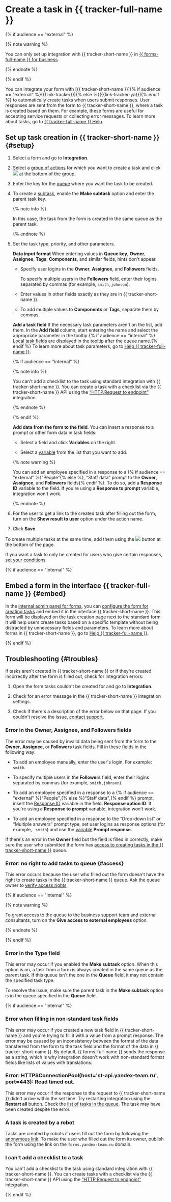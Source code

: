 # Create a task in {{ tracker-full-name }}

{% if audience == "external" %}

{% note warning %}

You can only set up integration with {{ tracker-short-name }} in [{{ forms-full-name }} for business](forms-for-org.md).

{% endnote %}

{% endif %}

You can integrate your form with [{{ tracker-short-name }}]{% if audience == "external" %}({{link-tracker}}){% else %}({{link-tracker-ya}}){% endif %} to automatically create tasks when users submit responses. User responses are sent from the form to {{ tracker-short-name }}, where a task is created based on them. For example, these forms are useful for accepting service requests or collecting error messages. To learn more about tasks, go to [{{ tracker-full-name }} Help](../tracker/user/create-ticket.md).

## Set up task creation in {{ tracker-short-name }} {#setup}

1. Select a form and go to **Integration**.

1. Select a [group of actions](notifications.md#add-integration) for which you want to create a task and click ![](../_assets/forms/tracker-notification-button.png) at the bottom of the group.

1. Enter the key for the [queue](../tracker/queue-intro.md) where you want the task to be created.

1. To create a [subtask](../tracker/user/create-ticket.md#section_dqs_34n_jz), enable the **Make subtask** option and enter the parent task key.

    {% note info %}

    In this case, the task from the form is created in the same queue as the parent task.

    {% endnote %}

1. Set the task type, priority, and other parameters.

    **Data input format** When entering values in **Queue key**, **Owner**, **Assignee**, **Tags**, **Components**, and similar fields, hints don't appear.

    - Specify user logins in the **Owner**, **Assignee**, and **Followers** fields.

      To specify multiple users in the **Followers** field, enter their logins separated by commas (for example, `smith,johnson`).

    - Enter values in other fields exactly as they are in {{ tracker-short-name }}.

    - To add multiple values to **Components** or **Tags**, separate them by commas.

    **Add a task field** If the necessary task parameters aren't on the list, add them. In the **Add field** column, start entering the name and select the appropriate parameter in the tooltip.{% if audience == "internal" %} [Local task fields](../tracker/local-fields.md) are displayed in the tooltip after the queue name.{% endif %} To learn more about task parameters, go to [Help {{ tracker-full-name }}](../tracker/user/create-param.md).

    {% if audience == "internal" %}

    {% note info %}

    You can't add a checklist to the task using standard integration with {{ tracker-short-name }}. You can create a task with a checklist via the {{ tracker-short-name }} API using the [<q>HTTP.Request to endpoint</q>](send-request.md#filters) integration.

    {% endnote %}

    {% endif %}

    **Add data from the form to the field**. You can insert a response to a prompt or other form data in task fields:

    - Select a field and click **Variables** on the right.

    - Select a [variable](vars.md) from the list that you want to add.

    {% note warning %}

    You can add an employee specified in a response to a {% if audience == "external" %}<q>People</q>{% else %}, <q>Staff data</q> prompt to the **Owner**, **Assignee**, and **Followers** fields{% endif %}. To do so, add a **Response ID** variable to the field. If you're using a **Response to prompt** variable, integration won't work.

    {% endnote %}
   <!-- For example, if you use a form to collect error messages, you can add the user's message and technical information to the task description.
   ![](../_assets/forms/tracker-var-example.png) -->

1. For the user to get a link to the created task after filling out the form, turn on the **Show result to user** option under the action name.

1. Click **Save**.

To create multiple tasks at the same time, add them using the ![](../_assets/forms/tracker-notification-button.png) button at the bottom of the page.

If you want a task to only be created for users who give certain responses, [set your conditions](notifications.md#section_xlw_rjc_tbb).

<!-- > Example of a notification for a request form for buying equipment. Employees can use this form to make equipment requests in the form of tasks for the purchasing department.

>![](../_assets/forms/tracker-example.png) -->

{% if audience == "internal" %}

## Embed a form in the interface {{ tracker-full-name }} {#embed}

In the [internal admin panel for forms](new-form.md#instance), you can [configure the form for creating tasks](create-task.md#setup) and embed it in the interface {{ tracker-short-name }}. This form will be displayed on the task creation page next to the standard form. It will help users create tasks based on a specific template without being distracted by unnecessary fields and parameters. To learn more about forms in {{ tracker-short-name }}, go to [Help {{ tracker-full-name }}](../tracker/manager/attach-form.md).

{% endif %}

## Troubleshooting {#troubles}

If tasks aren't created in {{ tracker-short-name }} or if they're created incorrectly after the form is filled out, check for integration errors:

1. Open the form tasks couldn't be created for and go to **Integration**.

1. Check for an error message in the {{ tracker-short-name }} integration settings. <!-- ![](../_assets/forms/tracker-error.png) -->

1. Check if there's a description of the error below on that page. If you couldn't resolve the issue, [contact support](feedback.md).

### Error in the Owner, Assignee, and Followers fields

The error may be caused by invalid data being sent from the form to the **Owner**, **Assignee**, or **Followers** task fields. Fill in these fields in the following way:

- To add an employee manually, enter the user's login. For example: `smith`.

- To specify multiple users in the **Followers** field, enter their logins separated by commas (for example, `smith,johnson`).

- To add an employee specified in a response to a {% if audience == "external" %}<q>People</q>,{% else %}<q>Staff data</q>,{% endif %} prompt, insert the [Response ID](vars.md) variable in the field. **Response option ID**. If you're using a **Response to prompt** variable, integration won't work.

- To add an employee specified in a response to the <q>Drop-down list</q> or <q>Multiple answers</q> prompt type, set user logins as response options (for example, ` smith`) and use the [variable](vars.md) **Prompt response**.

If there's an error in the **Owner** field but the field is filled in correctly, make sure the user who submitted the form has [access to creating tasks in the {{ tracker-short-name }}](#access) queue.

### Error: no right to add tasks to queue {#access}

This error occurs because the user who filled out the form doesn't have the right to create tasks in the {{ tracker-short-name }} queue. Ask the queue owner to [verify access rights](../tracker/manager/queue-access.md).

{% if audience == "internal" %}

{% note warning %}

To grant access to the queue to the business support team and external consultants, turn on the **Give access to external employees** option.

{% endnote %}

{% endif %}

### Error in the Type field

This error may occur if you enabled the **Make subtask** option. When this option is on, a task from a form is always created in the same queue as the parent task. If this queue isn't the one in the **Queue** field, it may not contain the specified task type.

To resolve the issue, make sure the parent task in the **Make subtask** option is in the queue specified in the **Queue** field.

{% if audience == "internal" %}

### Error when filling in non-standard task fields

This error may occur if you created a new task field in {{ tracker-short-name }} and you're trying to fill it with a value from a prompt response. The error may be caused by an inconsistency between the format of the data transferred from the form to the task field and the format of the data in {{ tracker-short-name }}. By default, {{ forms-full-name }} sends the response as a string, which is why integration doesn't work with non-standard format fields like lists of values with translations.

### Error: HTTPSConnectionPool(host='st-api.yandex-team.ru', port=443): Read timed out.

This error may occur if the response to the request to {{ tracker-short-name }} didn't arrive within the set time. Try restarting integration using the **Restart all** button. Check the [list of tasks in the queue](../tracker/user/queue.md). The task may have been created despite the error.

### A task is created by a robot

Tasks are created by robots if users fill out the form by following the [anonymous link](publish.md#section_link). To make the user who filled out the form its owner, publish the form using the link on the `forms.yandex-team.ru` domain.

### I can't add a checklist to a task

You can't add a checklist to the task using standard integration with {{ tracker-short-name }}. You can create tasks with a checklist via the {{ tracker-short-name }} API using the [<q>HTTP.Request to endpoint</q>](send-request.md#resolve-problems-checklist) integration.

{% endif %}

